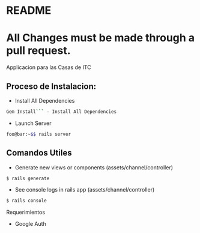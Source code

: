 # README

# All Changes must be made through a pull request.

Applicacion para las Casas de ITC

## Proceso de Instalacion:
- Install All Dependencies
```bash
Gem Install``` - Install All Dependencies
```
- Launch Server 
```bash
foo@bar:~$$ rails server
``` 

## Comandos Utiles

- Generate new views or components (assets/channel/controller)
```bash 
$ rails generate
```
- See console logs in rails app (assets/channel/controller)
```bash
$ rails console
```

Requerimientos
- Google Auth

